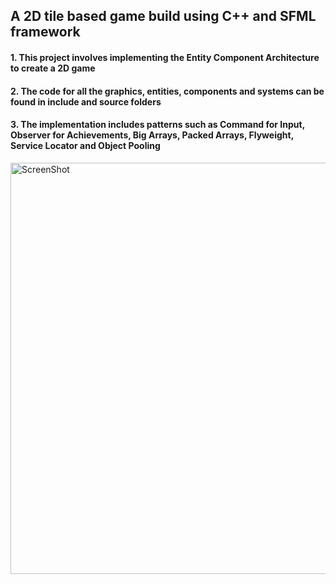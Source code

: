 ## A 2D tile based game build using C++ and SFML framework
#### 1. This project involves implementing the Entity Component Architecture to create a 2D game
#### 2. The code for all the graphics, entities, components and systems can be found in include and source folders
#### 3. The implementation includes patterns such as Command for Input, Observer for Achievements, Big Arrays, Packed Arrays, Flyweight, Service Locator and Object Pooling
<img width="658" alt="ScreenShot" src="https://github.com/Dharanidharp/2D-Tile-Based-Game-Cpp/assets/27700031/d4cc2fc7-6caf-455f-9153-f955c602f307">
